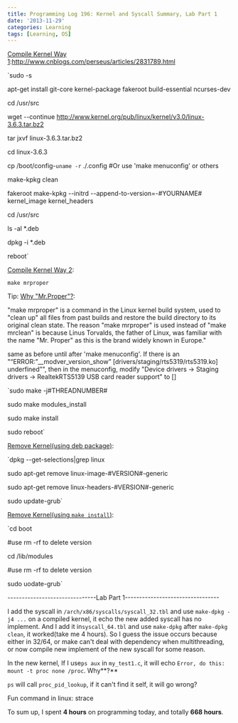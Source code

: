 ```yaml
---
title: Programming Log 196: Kernel and Syscall Summary, Lab Part 1
date: '2013-11-29'
categories: Learning
tags: [Learning, OS]
---
```


[Compile Kernel Way 1](http://ubuntuforums.org/showthread.php?t=2077199):http://www.cnblogs.com/perseus/articles/2831789.html

`sudo -s

apt-get install git-core kernel-package fakeroot build-essential ncurses-dev

cd /usr/src

wget --continue http://www.kernel.org/pub/linux/kernel/v3.0/linux-3.6.3.tar.bz2

tar jxvf linux-3.6.3.tar.bz2

cd linux-3.6.3

cp /boot/config-`uname -r` ./.config  #Or use 'make menuconfig' or others

make-kpkg clean

fakeroot make-kpkg --initrd --append-to-version=-#YOURNAME# kernel_image kernel_headers

cd /usr/src

ls -al *.deb

dpkg -i *.deb

reboot`

[Compile Kernel Way 2](http://blog.csdn.net/woyantianyi/article/details/8308911):

`make mrproper`

Tip: [Why "Mr.Proper"?](http://blog.csdn.net/ce123_zhouwei/article/details/6922398):

"make mrproper" is a command in the Linux kernel build system, used to "clean up" all files from past builds and restore the build directory to its original clean state. The reason "make mrproper" is used instead of "make mrclean" is because Linus Torvalds, the father of Linux, was familiar with the name "Mr. Proper" as this is the brand widely known in Europe."

same as before until after 'make menuconfig'. If there is an "“ERROR:”__modver_version_show” [drivers/staging/rts5319/rts5319.ko] underfined”", then in the menuconfig, modify "Device drivers -> Staging drivers -> RealtekRTS5139 USB card reader support" to []

`sudo make -j#THREADNUMBER#

sudo make modules_install

sudo make install

sudo reboot`

[Remove Kernel(using deb package)](http://forum.ubuntu.org.cn/viewtopic.php?f=97&t=316707):

`dpkg --get-selections|grep linux

sudo apt-get remove linux-image-#VERSION#-generic

sudo apt-get remove linux-headers-#VERSION#-generic

sudo update-grub`

[Remove Kernel(using `make install`)](http://blog.csdn.net/suogongy/article/details/8196073):

`cd boot

#use rm -rf to delete version

cd /lib/modules

#use rm -rf to delete version

sudo uodate-grub`

-------------------------------Lab Part 1---------------------------------

I add the syscall in `/arch/x86/syscalls/syscall_32.tbl` and use `make-dpkg -j4 ...` on a compiled kernel, it echo the new added syscall has no implement. And I add it in`syscall_64.tbl` and use `make-dpkg` after `make-dpkg clean`, it worked(take me 4 hours). So I guess the issue occurs because either in 32/64, or make can't deal with dependency when multithreading, or now compile new implement of the new syscall for some reason.

In the new kernel, If I use`ps aux` in `my_test1.c`, it will echo `Error, do this: mount -t proc none /proc`. Why**?**

`ps` will call `proc_pid_lookup`, if it can't find it self, it will go wrong?

Fun command in linux: strace

To sum up, I spent **4 hours** on programming today, and totally **668 hours**.